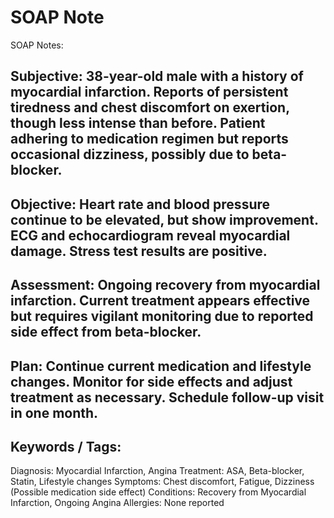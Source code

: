 # SOAP Note

SOAP Notes:
## Subjective: 38-year-old male with a history of myocardial infarction. Reports of persistent tiredness and chest discomfort on exertion, though less intense than before. Patient adhering to medication regimen but reports occasional dizziness, possibly due to beta-blocker.
## Objective: Heart rate and blood pressure continue to be elevated, but show improvement. ECG and echocardiogram reveal myocardial damage. Stress test results are positive.
## Assessment: Ongoing recovery from myocardial infarction. Current treatment appears effective but requires vigilant monitoring due to reported side effect from beta-blocker.
## Plan: Continue current medication and lifestyle changes. Monitor for side effects and adjust treatment as necessary. Schedule follow-up visit in one month.
## Keywords / Tags:
Diagnosis: Myocardial Infarction, Angina
Treatment: ASA, Beta-blocker, Statin, Lifestyle changes
Symptoms: Chest discomfort, Fatigue, Dizziness (Possible medication side effect)
Conditions: Recovery from Myocardial Infarction, Ongoing Angina
Allergies: None reported
